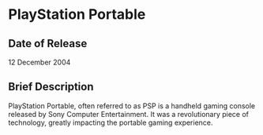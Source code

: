 # PlayStation Portable

## Date of Release
12 December 2004

## Brief Description
PlayStation Portable, often referred to as PSP is a handheld gaming console released by Sony Computer Entertainment. It was a revolutionary piece of technology, greatly impacting the portable gaming experience.
